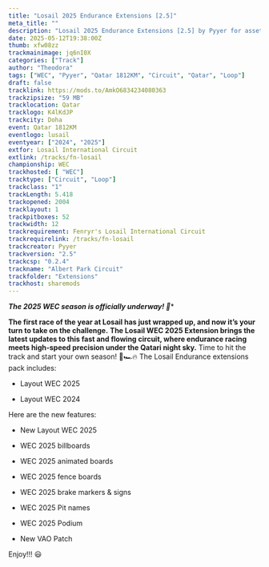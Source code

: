 ```yaml
---
title: "Losail 2025 Endurance Extensions [2.5]"
meta_title: ""
description: "Losail 2025 Endurance Extensions [2.5] by Pyyer for assetto corsa"
date: 2025-05-12T19:38:00Z
thumb: xfw08zz
trackmainimage: jq6nI0X
categories: ["Track"]
author: "Theodora"
tags: ["WEC", "Pyyer", "Qatar 1812KM", "Circuit", "Qatar", "Loop"]
draft: false
tracklink: https://mods.to/AmkO6834234080363
trackzipsize: "59 MB"
tracklocation: Qatar
tracklogo: K4lKdJP
trackcity: Doha
event: Qatar 1812KM
eventlogo: lusail
eventyear: ["2024", "2025"]
extfor: Losail International Circuit
extlink: /tracks/fn-losail
championship: WEC
trackhosted: [ "WEC"]
tracktype: ["Circuit", "Loop"]
trackclass: "1" 
trackLength: 5.418
trackopened: 2004
tracklayout: 1
trackpitboxes: 52
trackwidth: 12
trackrequirement: Fenryr's Losail International Circuit
trackrequirelink: /tracks/fn-losail
trackcreator: Pyyer
trackversion: "2.5"
trackcsp: "0.2.4"
trackname: "Albert Park Circuit"
trackfolder: "Extensions"
trackhost: sharemods
---
```


***The 2025 WEC season is officially underway! 🏁**** 

**The first race of the year at Losail has just wrapped up, and now it’s your turn to take on the challenge.** 
**The Losail WEC 2025 Extension brings the latest updates to this fast and flowing circuit, where endurance racing meets high-speed precision under the Qatari night sky.** 
Time to hit the track and start your own season! 🌙🏎️🔥
The Losail Endurance extensions pack includes:

- Layout WEC 2025

- Layout WEC 2024

Here are the new features:

- New Layout WEC 2025

- WEC 2025 billboards

- WEC 2025 animated boards

- WEC 2025 fence boards

- WEC 2025 brake markers & signs

- WEC 2025 Pit names

- WEC 2025 Podium

- New VAO Patch


Enjoy!!! 😃